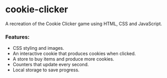 # cookie-clicker

A recreation of the Cookie Clicker game using HTML, CSS and JavaScript.

### Features:

- CSS styling and images.
- An interactive cookie that produces cookies when clicked.
- A store to buy items and produce more cookies.
- Counters that update every second.
- Local storage to save progress.

